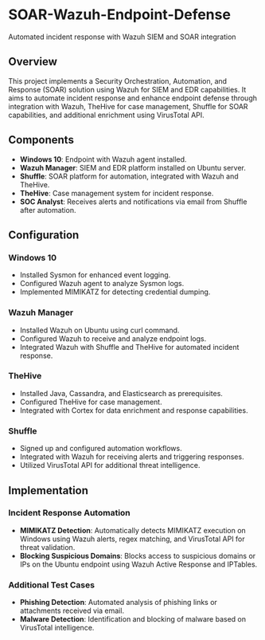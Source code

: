 # SOAR-Wazuh-Endpoint-Defense
Automated incident response with Wazuh SIEM and SOAR integration
## Overview
This project implements a Security Orchestration, Automation, and Response (SOAR) solution using Wazuh for SIEM and EDR capabilities. It aims to automate incident response and enhance endpoint defense through integration with Wazuh, TheHive for case management, Shuffle for SOAR capabilities, and additional enrichment using VirusTotal API.

## Components
- **Windows 10**: Endpoint with Wazuh agent installed.
- **Wazuh Manager**: SIEM and EDR platform installed on Ubuntu server.
- **Shuffle**: SOAR platform for automation, integrated with Wazuh and TheHive.
- **TheHive**: Case management system for incident response.
- **SOC Analyst**: Receives alerts and notifications via email from Shuffle after automation.

## Configuration
### Windows 10
- Installed Sysmon for enhanced event logging.
- Configured Wazuh agent to analyze Sysmon logs.
- Implemented MIMIKATZ for detecting credential dumping.

### Wazuh Manager
- Installed Wazuh on Ubuntu using curl command.
- Configured Wazuh to receive and analyze endpoint logs.
- Integrated Wazuh with Shuffle and TheHive for automated incident response.

### TheHive
- Installed Java, Cassandra, and Elasticsearch as prerequisites.
- Configured TheHive for case management.
- Integrated with Cortex for data enrichment and response capabilities.

### Shuffle
- Signed up and configured automation workflows.
- Integrated with Wazuh for receiving alerts and triggering responses.
- Utilized VirusTotal API for additional threat intelligence.

## Implementation
### Incident Response Automation
- **MIMIKATZ Detection**: Automatically detects MIMIKATZ execution on Windows using Wazuh alerts, regex matching, and VirusTotal API for threat validation.
- **Blocking Suspicious Domains**: Blocks access to suspicious domains or IPs on the Ubuntu endpoint using Wazuh Active Response and IPTables.

### Additional Test Cases
- **Phishing Detection**: Automated analysis of phishing links or attachments received via email.
- **Malware Detection**: Identification and blocking of malware based on VirusTotal intelligence.
